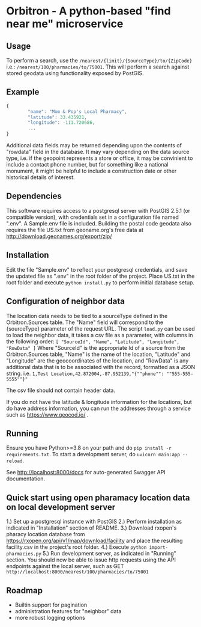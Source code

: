 # Orbitron - A python-based "find near me" microservice

## Usage

To perform a search, use the `/nearest/{limit}/{SourceType}/to/{ZipCode}` i.e.: `/nearest/100/pharmacies/to/75001`.  This will perform a search against stored geodata using functionality exposed by PostGIS.

## Example
```javascript
{
        "name": "Mom & Pop's Local Pharmacy",
        "latitude": 33.435921,
        "longitude": -111.720686,
        ...
}
```

Additional data fields may be returned depending upon the contents of "rowdata" field in the database.  It may vary depending on the data source type, i.e. if the geopoint represents a store or office, it may be convinient to include a contact phone number, but for something like a national monument, it might be helpful to include a construction date or other historical details of interest.

## Dependencies

This software requires access to a postgresql server with PostGIS 2.5.1 (or compatible version), with credentials set in a configuration file named ".env".  A Sample.env file is included.
Building the postal code geodata also requires the file US.txt from geoname.org's free data at http://download.geonames.org/export/zip/ 

## Installation

Edit the file "Sample.env" to reflect your postgresql credentials, and save the updated file as ".env" in the root folder of the project.
Place US.txt in the root folder and execute `python install.py` to perform initial database setup.

## Configuration of neighbor data

The location data needs to be tied to a sourceType defined in the Orbitron.Sources table.  The "Name" field will correspond to the {sourceType} parameter of the request URL.  The script `load.py` can be used to load the neighbor data, it takes a csv file as a parameter, with columns in the following order:
`[ "SourceId", "Name", "Latitude", "Longitude", "RowData" ]`
Where "SourceId" is the appropriate Id of a source from the Orbitron.Sources table, "Name" is the name of the location, "Latitude" and "Longitude" are the geocoordinates of the location, and "RowData" is any additional data that is to be associated with the record, formatted as a JSON string.
i.e. `1,Test Location,42.872004,-87.952139,"{""phone"": ""555-555-5555""}"`

The csv file should not contain header data.

If you do not have the latitude & longitude information for the locations, but do have address information, you can run the addresses through a service such as https://www.geocod.io/ .


## Running

Ensure you have Python>=3.8 on your path and do `pip install -r requirements.txt`. To start a development server, do `uvicorn main:app --reload`.

See [http://localhost:8000/docs](http://localhost:8000/docs) for auto-generated Swagger API documentation.


## Quick start using open pharamacy location data on local development server
1.) Set up a postgresql instance with PostGIS
2.) Perform installation as indicated in "Installation" section of README.
3.) Download rxopen's pharacy location database from https://rxopen.org/api/v1/map/download/facility and place the resulting facility.csv in the project's root folder.
4.) Execute `python import-pharmacies.py`
5.) Run development server, as indicated in "Running" section.
You should now be able to issue http requests using the API endpoints against the local server, such as GET `http://localhost:8000/nearest/100/pharmacies/to/75001`

## Roadmap
- Builtin support for pagination
- administration features for "neighbor" data
- more robust logging options
